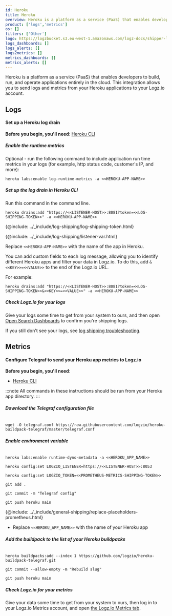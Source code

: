 ```yaml
---
id: Heroku
title: Heroku
overview: Heroku is a platform as a service (PaaS) that enables developers to build, run, and operate applications entirely in the cloud. This integration allows you to send logs from your Heroku applications to your Logz.io account. 
product: ['logs','metrics']
os: []
filters: ['Other']
logo: https://logzbucket.s3.eu-west-1.amazonaws.com/logz-docs/shipper-logos/heroku.svg
logs_dashboards: []
logs_alerts: []
logs2metrics: []
metrics_dashboards: []
metrics_alerts: []
---
```



Heroku is a platform as a service (PaaS) that enables developers to build, run, and operate applications entirely in the cloud. This integration allows you to send logs and metrics from your Heroku applications to your Logz.io account. 

## Logs

#### Set up a Heroku log drain

**Before you begin, you'll need**:
[Heroku CLI](https://devcenter.heroku.com/articles/heroku-cli#download-and-install)

 
  
##### Enable the runtime metrics 

Optional - run the following command to include application run time metrics in your logs (for example, http status code, customer's IP, and more):

```shell
heroku labs:enable log-runtime-metrics -a <<HEROKU-APP-NAME>>
```

##### Set up the log drain in Heroku CLI

Run this command in the command line.

```shell
heroku drains:add "https://<<LISTENER-HOST>>:8081?token=<<LOG-SHIPPING-TOKEN>>" -a <<HEROKU-APP-NAME>>
```

{@include: ../_include/log-shipping/log-shipping-token.html}

{@include: ../_include/log-shipping/listener-var.html}

Replace `<<HEROKU-APP-NAME>>` with the name of the app in Heroku.

You can add custom fields to each log message, allowing you to identify different Heroku apps and filter your data in Logz.io.
To do this, add `&<<KEY>>=<<VALUE>>` to the end of the Logz.io URL.

For example:

```shell
heroku drains:add "https://<<LISTENER-HOST>>:8081?token=<<LOG-SHIPPING-TOKEN>>&<<KEY>>=<<VALUE>>" -a <<HEROKU-APP-NAME>>
```


##### Check Logz.io for your logs

Give your logs some time to get from your system to ours, and then open [Open Search Dashboards](https://app.logz.io/#/dashboard/osd) to confirm you're shipping logs.

If you still don't see your logs, see [log shipping troubleshooting]({{site.baseurl}}/user-guide/log-shipping/log-shipping-troubleshooting.html).

## Metrics

#### Configure Telegraf to send your Heroku app metrics to Logz.io

**Before you begin, you'll need**:

* [Heroku CLI](https://devcenter.heroku.com/articles/heroku-cli#download-and-install)

 

:::note
All commands in these instructions should be run from your Heroku app directory.
:::
 

##### Download the Telegraf configuration file

``` shell

wget -O telegraf.conf https://raw.githubusercontent.com/logzio/heroku-buildpack-telegraf/master/telegraf.conf

```

##### Enable environment variable

``` shell

heroku labs:enable runtime-dyno-metadata -a <<HEROKU_APP_NAME>>

heroku config:set LOGZIO_LISTENER=https://<<LISTENER-HOST>>:8053   

heroku config:set LOGZIO_TOKEN=<<PROMETHEUS-METRICS-SHIPPING-TOKEN>>

git add .

git commit -m "Telegraf config" 

git push heroku main

```

{@include: ../_include/general-shipping/replace-placeholders-prometheus.html}
* Replace `<<HEROKU_APP_NAME>>` with the name of your Heroku app

##### Add the buildpack to the list of your Heroku buildpacks

``` shell

heroku buildpacks:add --index 1 https://github.com/logzio/heroku-buildpack-telegraf.git

git commit --allow-empty -m "Rebuild slug"

git push heroku main

```

##### Check Logz.io for your metrics

Give your data some time to get from your system to ours, then log in to your Logz.io Metrics account, and open [the Logz.io Metrics tab](https://app.logz.io/#/dashboard/metrics/).


